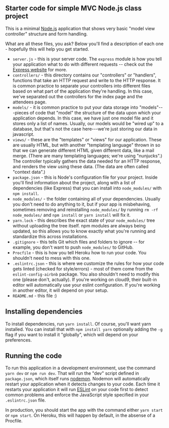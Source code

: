 ## Starter code for simple MVC Node.js class project

This is a minimal [Node.js](http://nodejs.org/)
application that shows very basic "model view controller"
structure and form handling.

What are all these files, you ask? Below you'll find a description of each one - hopefully this will help you get started.

* `server.js` - this is your server code. The `express` module is how you tell your application what to do with different requests -- check out the [Express website](http://expressjs.com) for more.
* `controllers/` - this directory contains our "controllers" or "handlers", functions that take an HTTP
request and write to the HTTP response. It is common practice to separate your controllers into different
files based on what part of the application they're handling. In this case, we've separated out the
controllers for the index page and the attendees page.
* `models/` - it is common practice to put your data storage into "models"---pieces of
code that "model" the structure of the data upon which your application depends. In this case, we
have just one model file and it stores only a list of names. Usually, our models would be "wired up"
to a database, but that's not the case here---we're just storing our data in javascript.
* `views/` - these are the "templates" or "views" for our application. These are usually HTML,
but with another "templating language" thrown in so that we can generate different HTML given
different data, like a mail merge. (There are many templating languages; we're using "nunjucks".)
The controller typically gathers the data
needed for an HTTP response, and renders the view using these data. (The data are often called
"context data".)
* `package.json` - this is Node's configuration file for your project. Inside you'll find information about the project, along with a list of dependencies (like Express) that you can install into `node_modules/` with `npm install`.
* `node_modules/` - the folder containing all of your dependencies. Usually you don't need to do anything to it, but if your app is misbehaving, sometimes removing and reinstalling `node_modules/` by running `rm -rf node_modules/` and `npm install` or `yarn install` will fix it.
* `yarn.lock` - this describes the exact state of your `node_modules/` tree without uploading the tree itself. npm modules are always being updated, so this allows you to know exactly what you're running and standardize this across installations.
* `.gitignore` - this tells Git which files and folders to ignore -- for example, you don't want to push `node_modules/` to GitHub.
* `Procfile` - this is how you tell Heroku how to run your code. You shouldn't need to mess with this one.
* `.eslintrc.json` - this is where we customize the rules for how your code gets linted (checked for style/errors) - most of them come from the `eslint-config-airbnb` package. You also shouldn't need to modify this one (please don't, actually). If you're working on cloud9, their built-in editor will automatically use your eslint configuration. If you're working in another editor, it will depend on your setup.
* `README.md` - this file :)

## Installing dependencies

To install dependencies, run `yarn install`. Of course, you'll want yarn installed.
You can install that with `npm install yarn` optionally adding the `-g` flag if you
want to install it "globally", which will depend on your preferences.


## Running the code

To run this application in a development environment, use the command `yarn dev`
or `npm run dev`.
That will run the "dev" script defined in `package.json`, which itself runs
[nodemon](https://github.com/remy/nodemon). Nodemon will automatically restart
your application when it detects changes to your code. Each time it restarts your
application it will run [ESLint](https://eslint.org) on your code first to detect
common problems and enforce the JavaScript style specified in your `.eslintrc.json`
file.

In production, you should start the app with the command either `yarn start` or
`npm start`. On Heroku, this will happen by default, in the absense of a Procfile.
